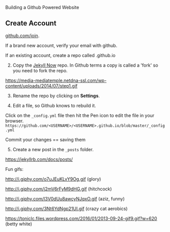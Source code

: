 Building a Github Powered Website

## Create Account

[github.com/join](github.com/join).

If a brand new account, verify your email with github.

If an existing account, create a repo called <USERNAME>.github.io

2. Copy the [Jekyll Now](https://github.com/barryclark/jekyll-now) repo. In Github terms a copy is called a 'fork' so you need to fork the repo.

https://media-mediatemple.netdna-ssl.com/wp-content/uploads/2014/07/step1.gif

3. Rename the repo by clicking on **Settings**.

4. Edit a file, so Github knows to rebuild it.

Click on the `_config.yml` file then hit the Pen icon to edit the file in your browser.
`https://github.com/<USERNAME>/<USERNAME>.github.io/blob/master/_config.yml`

Commit your changes == saving them

5. Create a new post in the `_posts` folder.

https://jekyllrb.com/docs/posts/


Fun gifs:

http://i.giphy.com/o7uJEuKLvY9Og.gif (glory)

http://i.giphy.com/j2mV6rFyM9dHG.gif (hitchcock)

http://i.giphy.com/l3V0dUu8awcyNJqxO.gif (aziz, funny)

http://i.giphy.com/3Nt6YdNgp21UI.gif (crazy cat aerobics)

https://toniclc.files.wordpress.com/2016/01/2013-09-24-gif9.gif?w=620 (betty white)
